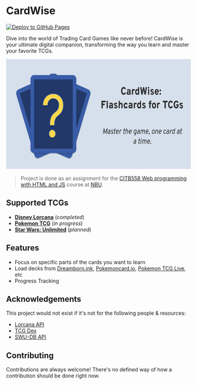 
# CardWise

[![Deploy to GitHub Pages](https://github.com/fakeheal/cardwise/actions/workflows/deploy.yml/badge.svg)](https://github.com/fakeheal/cardwise/actions/workflows/deploy.yml)

Dive into the world of Trading Card Games like never before! CardWise is your ultimate digital companion, transforming the way you learn and master your favorite TCGs.

<p align="center">
<img src="./cover.png" alt="cardwise cover " height="300" />
</p>

> Project is done as an assignment for the [CITB558 Web programming with HTML and JS](https://ecatalog.nbu.bg/default.asp?V_Year=2023&YSem=3&Spec_ID=&Mod_ID=&PageShow=coursepresent&P_Menu=courses_part1&Fac_ID=3&M_PHD=0&P_ID=832&TabIndex=1&K_ID=42289&K_TypeID=10&l=1) course at [NBU](https://nbu.bg).

## Supported TCGs
- [**Disney Lorcana**](https://www.disneylorcana.com/en-US) (_completed_)
- [**Pokemon TCG**](https://www.pokemon.com/us/pokemon-tcg) (_in progress_)
- [**Star Wars: Unlimited**](http://unlimitedffg.com) (_planned_)


## Features

- Focus on specific parts of the cards you want to learn
- Load decks from [Dreamborn.ink](https://dreamborn.ink), [Pokemoncard.io](https://pokemoncard.io/deckbuilder/), [Pokemon TCG Live](https://tcg.pokemon.com/en-us/tcgl/), etc
- Progress Tracking


## Acknowledgements
This project would not exist if it's not for the following people & resources:
- [Lorcana API](http://lorcana-api.com)
- [TCG Dex](https://tcgdex.dev)
- [SWU-DB API](https://www.swu-db.com/api)

## Contributing

Contributions are always welcome! There's no defined way of how a contribution should be done right now.
